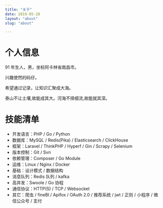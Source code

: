 ```yaml
---
title: "关于"
date: 2019-05-28
layout: "about"
slug: "about"

---
```

# 个人信息
91 年生人，男，坐标阿卡林省南昌市。

兴趣使然的码仔。

希望通过记录，让知识汇聚成大海。

泰山不让土壤,故能成其大。河海不择细流,故能就其深。
# 技能清单
* 开发语言：PHP / Go / Python
* 数据库：MySQL / Redis(Pika) / Elasticsearch / ClickHouse
* 框架：Laravel / ThinkPHP / Hyperf / Gin / Scrapy / Selenium
* 版本控制：Git / Svn
* 依赖管理：Composer / Go Module
* 运维：Linux / Nginx / Docker
* 基础：设计模式 / 数据结构
* 消息队列：Redis 队列 / kafka
* 高并发：Swoole / Go 协程
* 通信协议：HTTP(S) / TCP / Websocket
* 其它：爬虫 / fineBI / Apifox / OAuth 2.0 / 推荐系统 / jwt / 正则 / 小程序 / 微信公众号 / 支付

